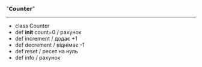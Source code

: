 
"𝗖𝗼𝘂𝗻𝘁𝗲𝗿"
__________________________________

  - class Counter 
  - def __init__ count=0 / рахунок
  - def increment / додає +1
  - def decrement / віднімає -1
  - def reset / ресет на нуль
  - def info / рахунок
